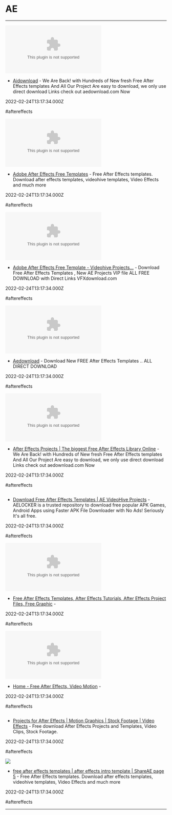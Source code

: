 # AE

---

![](https://rdl.ink/render/https%3A%2F%2Faidownload.com)

- [Aidownload](https://aidownload.com) - We Are Back! with Hundreds of New fresh Free After Effects templates And All Our Project Are easy to download, we only use direct download Links check out aedownload.com Now

2022-02-24T13:17:34.000Z

#aftereffects

![](https://rdl.ink/render/https%3A%2F%2Fshareae.com)

- [Adobe After Effects Free Templates](https://shareae.com) - Free After Effects templates. Download after effects templates, videohive templates, Video Effects and much more

2022-02-24T13:17:34.000Z

#aftereffects

![](https://rdl.ink/render/https%3A%2F%2Fvfxdownload.com)

- [Adobe After Effects&nbsp;Free&nbsp;Template - Videohive Projects...](https://vfxdownload.com) - Download Free After Effects Templates , New AE Projects VIP file ALL FREE DOWNLOAD with Direct Links  VFXdownload.com

2022-02-24T13:17:34.000Z

#aftereffects

![](https://rdl.ink/render/https%3A%2F%2Faedownloadpro.com)

- [Aedownload](https://aedownloadpro.com) - Download New FREE After Effects Templates .. ALL DIRECT DOWNLOAD

2022-02-24T13:17:34.000Z

#aftereffects

![](https://rdl.ink/render/https%3A%2F%2Faedownload.com)

- [After Effects Projects | The biggest Free After Effects Library Online](https://aedownload.com) - We Are Back! with Hundreds of New fresh Free After Effects templates And All Our Project Are easy to download, we only use direct download Links check out aedownload.com Now

2022-02-24T13:17:34.000Z

#aftereffects

![]()

- [Download Free After Effects Templates | AE VideoHive Projects](https://aelocker.com) - AELOCKER is a trusted repository to download free popular APK Games, Android Apps using Faster APK File Downloader with No Ads! Seriously It's all free.

2022-02-24T13:17:34.000Z

#aftereffects

![](https://rdl.ink/render/https%3A%2F%2Ffreeaftereffect.blogspot.com)

- [Free After Effects Templates, After Effects Tutorials, After Effects Project Files, Free Graphic](https://freeaftereffect.blogspot.com) - 

2022-02-24T13:17:34.000Z

#aftereffects

![](https://rdl.ink/render/https%3A%2F%2Faeriver.com)

- [Home - Free After Effects, Video Motion](https://aeriver.com) - 

2022-02-24T13:17:34.000Z

#aftereffects

![]()

- [Projects for After Effects | Motion Graphics | Stock Footage | Video Effects](https://videoswarm.net) - Free download After Effects Projects and Templates, Video Clips, Stock Footage.

2022-02-24T13:17:34.000Z

#aftereffects

![](https://rdl.ink/render/https%3A%2F%2Fwww.shareae.com%2Fpage%2F5)

- [free after effects templates | after effects intro template | ShareAE page 5](https://www.shareae.com/page/5) - Free After Effects templates. Download after effects templates, videohive templates, Video Effects and much more

2022-02-24T13:17:34.000Z

#aftereffects

---

